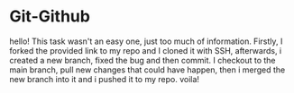 # Git-Github
hello! This task wasn't an easy one, just too much of information. Firstly, I forked the provided link to my repo and I cloned it with SSH, afterwards, i created a new branch, fixed the bug and then commit. I checkout to the main branch, pull new changes that could have happen, then i merged the new branch into it and i pushed it to my repo. voila!

